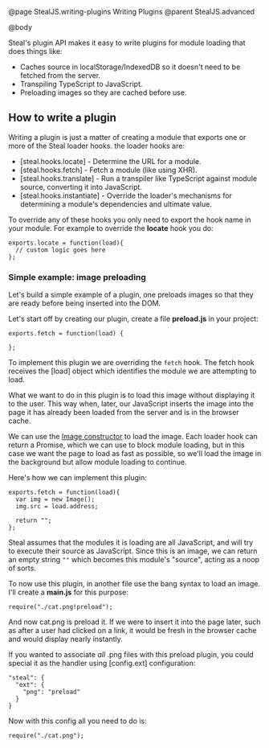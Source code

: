 @page StealJS.writing-plugins Writing Plugins
@parent StealJS.advanced

@body

Steal's plugin API makes it easy to write plugins for module loading that does things like:

* Caches source in localStorage/IndexedDB so it doesn't need to be fetched from the server.
* Transpiling TypeScript to JavaScript.
* Preloading images so they are cached before use.

## How to write a plugin

Writing a plugin is just a matter of creating a module that exports one or more of the Steal loader hooks. the loader hooks are:

* [steal.hooks.locate] - Determine the URL for a module.
* [steal.hooks.fetch] - Fetch a module (like using XHR).
* [steal.hooks.translate] - Run a transpiler like TypeScript against module source, converting it into JavaScript.
* [steal.hooks.instantiate] - Override the loader's mechanisms for determining a module's dependencies and ultimate value.

To override any of these hooks you only need to export the hook name in your module. For example to override the **locate** hook you do:

```
exports.locate = function(load){
  // custom logic goes here
};
```

### Simple example: image preloading

Let's build a simple example of a plugin, one preloads images so that they are ready before being inserted into the DOM.

Let's start off by creating our plugin, create a file **preload.js** in your project:

```
exports.fetch = function(load) {

};
```

To implement this plugin we are overriding the `fetch` hook. The fetch hook receives the [load] object which identifies the module we are attempting to load.

What we want to do in this plugin is to load this image without displaying it to the user. This way when, later, our JavaScript inserts the image into the page it has already been loaded from the server and is in the browser cache.

We can use the [Image constructor](https://developer.mozilla.org/en-US/docs/Web/API/HTMLImageElement/Image) to load the image.  Each loader hook can return a Promise, which we can use to block module loading, but in this case we want the page to load as fast as possible, so we'll load the image in the background but allow module loading to continue.

Here's how we can implement this plugin:

```
exports.fetch = function(load){
  var img = new Image();
  img.src = load.address;

  return "";
};
```

Steal assumes that the modules it is loading are all JavaScript, and will try to execute their source as JavaScript. Since this is an image, we can return an empty string `""` which becomes this module's "source", acting as a noop of sorts.

To now use this plugin, in another file use the bang syntax to load an image. I'll create a **main.js** for this purpose:

```
require("./cat.png!preload");
```

And now cat.png is preload it. If we were to insert it into the page later, such as after a user had clicked on a link, it would be fresh in the browser cache and would display nearly instantly.

If you wanted to associate *all* .png files with this preload plugin, you could special it as the handler using [config.ext] configuration:

```
"steal": {
  "ext": {
    "png": "preload"
  }
}
```

Now with this config all you need to do is:

```
require("./cat.png");
```
